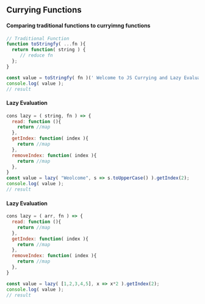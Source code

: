 ## Currying Functions

#### Comparing traditional functions to curryimng functions

```js
// Traditional Function
function toStringfy( ...fn ){
  return function( string ) {
     // reduce fn
  };
}

const value = toStringfy( fn )(' Welcome to JS Currying and Lazy Evaluation');
console.log( value );
// result
```

#### Lazy Evaluation

```js
cons lazy = ( string, fn ) => {
  read: function (){
    return //map 
  },
  getIndex: function( index ){
    return //map 
  },
  removeIndex: function( index ){
    return //map 
  },
}
const value = lazy( "Weolcome", s => s.toUpperCase() ).getIndex(2);
console.log( value );
// result
```

#### Lazy Evaluation

```js
cons lazy = ( arr, fn ) => {
  read: function (){
    return //map 
  },
  getIndex: function( index ){
    return //map 
  },
  removeIndex: function( index ){
    return //map 
  },
}

const value = lazy( [1,2,3,4,5], x => x*2 ).getIndex(2);
console.log( value );
// result
```
